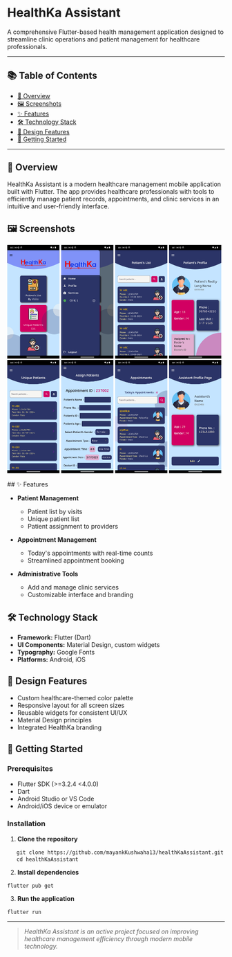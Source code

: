 # HealthKa Assistant

A comprehensive Flutter-based health management application designed to streamline clinic operations and patient management for healthcare professionals.

---
## 📚 Table of Contents

- [🏥 Overview](#-overview)
- [🖼️ Screenshots](#-screenshots)
- [✨ Features](#-features)
- [🛠️ Technology Stack](#️-technology-stack)
- [🎨 Design Features](#-design-features)
- [🚀 Getting Started](#-getting-started)

---

## 🏥 Overview

HealthKa Assistant is a modern healthcare management mobile application built with Flutter. The app provides healthcare professionals with tools to efficiently manage patient records, appointments, and clinic services in an intuitive and user-friendly interface.

## 🖼️ Screenshots

<p>
  <img src="./readme-assets/Screenshot_1.png" width="24%" alt="Home Screen"/>
  <img src="./readme-assets/Screenshot_2.png" width="24%" alt="Drawer"/>
  <img src="./readme-assets/Screenshot_3.png" width="24%" alt="Patient's List"/>
  <img src="./readme-assets/Screenshot_4.png" width="24%" alt="Patient Profile"/>
  <img src="./readme-assets/Screenshot_5.png" width="24%" alt="Unique Patient's List"/>
  <img src="./readme-assets/Screenshot_6.png" width="24%" alt="Assign Patients"/>
  <img src="./readme-assets/Screenshot_7.png" width="24%" alt="Appointments"/>
  <img src="./readme-assets/Screenshot_8.png" width="24%" alt="Assistant Profile Page"/>
</p>
## ✨ Features

- **Patient Management**
  - Patient list by visits
  - Unique patient list
  - Patient assignment to providers

- **Appointment Management**
  - Today's appointments with real-time counts
  - Streamlined appointment booking

- **Administrative Tools**
  - Add and manage clinic services
  - Customizable interface and branding

## 🛠️ Technology Stack

- **Framework:** Flutter (Dart)
- **UI Components:** Material Design, custom widgets
- **Typography:** Google Fonts
- **Platforms:** Android, iOS


## 🎨 Design Features

- Custom healthcare-themed color palette
- Responsive layout for all screen sizes
- Reusable widgets for consistent UI/UX
- Material Design principles
- Integrated HealthKa branding

## 🚀 Getting Started

### Prerequisites

- Flutter SDK (>=3.2.4 <4.0.0)
- Dart
- Android Studio or VS Code
- Android/iOS device or emulator

### Installation

1. **Clone the repository**
```
   git clone https://github.com/mayankKushwaha13/healthKaAssistant.git
   cd healthKaAssistant
```
2. **Install dependencies**
```
flutter pub get
```
3. **Run the application**
```
flutter run
```

---
> *HealthKa Assistant is an active project focused on improving healthcare management efficiency through modern mobile technology.*
